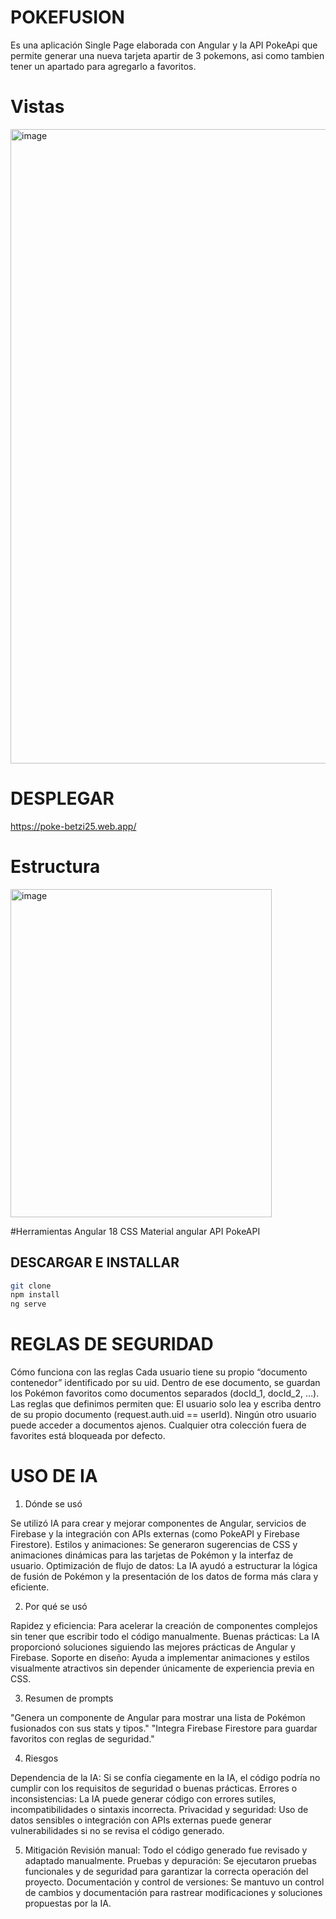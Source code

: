 # POKEFUSION

Es una aplicación Single Page elaborada con Angular y la API PokeApi que permite generar una nueva tarjeta apartir de 3 pokemons, asi como tambien tener un apartado para agregarlo a favoritos.

# Vistas
<img width="1864" height="1015" alt="image" src="https://github.com/user-attachments/assets/bf08fcb3-3c14-4aae-a5f7-f3616e015df3" />

# DESPLEGAR
https://poke-betzi25.web.app/

# Estructura 
<img width="418" height="525" alt="image" src="https://github.com/user-attachments/assets/f0b93a9e-4e18-46d3-97cd-6bd98670683e" />


#Herramientas
Angular 18
CSS
Material angular
API PokeAPI

## DESCARGAR E INSTALLAR
```bash
git clone
npm install
ng serve
```
# REGLAS DE SEGURIDAD
Cómo funciona con las reglas
Cada usuario tiene su propio “documento contenedor” identificado por su uid.
Dentro de ese documento, se guardan los Pokémon favoritos como documentos separados (docId_1, docId_2, …).
Las reglas que definimos permiten que:
El usuario solo lea y escriba dentro de su propio documento (request.auth.uid == userId).
Ningún otro usuario puede acceder a documentos ajenos.
Cualquier otra colección fuera de favorites está bloqueada por defecto.

# USO DE IA
1. Dónde se usó

Se utilizó IA para crear y mejorar componentes de Angular, servicios de Firebase y la integración con APIs externas (como PokeAPI y Firebase Firestore).
Estilos y animaciones: Se generaron sugerencias de CSS y animaciones dinámicas para las tarjetas de Pokémon y la interfaz de usuario.
Optimización de flujo de datos: La IA ayudó a estructurar la lógica de fusión de Pokémon y la presentación de los datos de forma más clara y eficiente.

2. Por qué se usó

Rapidez y eficiencia: Para acelerar la creación de componentes complejos sin tener que escribir todo el código manualmente.
Buenas prácticas: La IA proporcionó soluciones siguiendo las mejores prácticas de Angular y Firebase.
Soporte en diseño: Ayuda a implementar animaciones y estilos visualmente atractivos sin depender únicamente de experiencia previa en CSS.

3. Resumen de prompts

"Genera un componente de Angular para mostrar una lista de Pokémon fusionados con sus stats y tipos."
"Integra Firebase Firestore para guardar favoritos con reglas de seguridad."

4. Riesgos

Dependencia de la IA: Si se confía ciegamente en la IA, el código podría no cumplir con los requisitos de seguridad o buenas prácticas.
Errores o inconsistencias: La IA puede generar código con errores sutiles, incompatibilidades o sintaxis incorrecta.
Privacidad y seguridad: Uso de datos sensibles o integración con APIs externas puede generar vulnerabilidades si no se revisa el código generado.

5. Mitigación
Revisión manual: Todo el código generado fue revisado y adaptado manualmente.
Pruebas y depuración: Se ejecutaron pruebas funcionales y de seguridad para garantizar la correcta operación del proyecto.
Documentación y control de versiones: Se mantuvo un control de cambios y documentación para rastrear modificaciones y soluciones propuestas por la IA.

